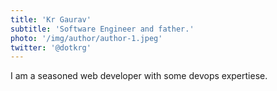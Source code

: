 ```yaml
---
title: 'Kr Gaurav'
subtitle: 'Software Engineer and father.'
photo: '/img/author/author-1.jpeg'
twitter: '@dotkrg'
---
```


I am a seasoned web developer with some devops expertiese.